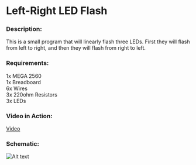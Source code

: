 # Left-Right LED Flash

### Description:
This is a small program that will linearly flash three LEDs. First they will flash from left to right, and then they will flash from right to left.

### Requirements:
1x MEGA 2560  
1x Breadboard  
6x Wires  
3x 220ohm Resistors  
3x LEDs  

### Video in Action:
[Video](https://www.youtube.com/watch?v=Ip-94wlXekE)

### Schematic:
![Alt text](https://raw.githubusercontent.com/zimmertr/Left-Right-LED-Flash-Arduino-Project/master/Left-Right_LED_Flash-Schematic.jpg "Schematic")

